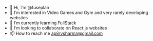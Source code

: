 - 👋 Hi, I’m @fuseplan
- 👀 I’m interested in Video Games and Gym and very rarely developing websites
- 🌱 I’m currently learning FullStack
- 💞️ I’m looking to collaborate on React.js websites
- 📫 How to reach me ap8rvsharma@gmail.com

<!---
fuseplan/fuseplan is a ✨ special ✨ repository because its `README.md` (this file) appears on your GitHub profile.
You can click the Preview link to take a look at your changes.
--->
